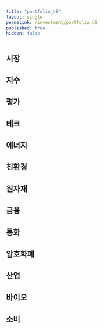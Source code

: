 ```yaml
---
title: "portfolio_US"
layout: single
permalink: /investment/portfolio_US
published: true
hidden: false
---
```


<head>
  <base target="_blank">
</head>



## 시장

<script type="text/javascript" src="https://s3.tradingview.com/external-embedding/embed-widget-market-overview.js" async>
{
	"colorTheme"			: "dark",
	"dateRange"				: "1D",
	"showChart"				: true,
	"locale"				: "en",
	"largeChartUrl"			: "",
	"isTransparent"			: true,
	"showSymbolLogo"		: false,
	"showFloatingTooltip"	: false,
	"width"					: "350",
	"height"				: "1050",
	"plotLineColorGrowing"				: "rgba( 0   ,0   ,255 ,1    )",
	"belowLineFillColorGrowing"			: "rgba( 0   ,0   ,255 ,0.25 )",
	"belowLineFillColorGrowingBottom"	: "rgba( 0   ,0   ,255 ,0.1  )",
	"plotLineColorFalling"				: "rgba( 255 ,0   ,0   ,1    )",
	"belowLineFillColorFalling"			: "rgba( 255 ,0   ,0   ,0.25 )",
	"belowLineFillColorFallingBottom"	: "rgba( 255 ,0   ,0   ,0.1  )",
	"gridLineColor"						: "rgba( 255 ,255 ,255 ,0.25 )",
	"scaleFontColor"					: "rgba( 255 ,255 ,255 ,1    )",
	"symbolActiveColor"					: "rgba( 16  ,16  ,16  ,1    )",
	"tabs": [
		{
			"symbols": [
				{	"s": "AMEX:VT"		,"d": "전세계"			},
				{	"s": "AMEX:EDC"		,"d": "신흥   | +3X"	},
				{	"s": "AMEX:EDZ"		,"d": "신흥   | -3X"	},
				{	"s": "AMEX:INDL"	,"d": "인도   | +3X"	},
				{	"s": "AMEX:RUSL"	,"d": "러시아  | +2X"	},
				{	"s": "AMEX:YINN"	,"d": "중국   | +3X"	},
				{	"s": "AMEX:YANG"	,"d": "중국   | -3X"	},
				{	"s": "AMEX:KORU"	,"d": "한국   | +3X"	},
				{	"s": "AMEX:MEXX"	,"d": "멕시코  | +3X"	},
				{	"s": "AMEX:UBR"		,"d": "브라질  | +2X"	},
				{	"s": "AMEX:BZQ"		,"d": "브라질  | -2X"	},
				{	"s": "AMEX:EFO"		,"d": "EAFE  | +2X"		},
				{	"s": "AMEX:EURL"	,"d": "유럽   | +3X"	},
				{	"s": "AMEX:EFU"		,"d": "EAFE  | -2X"		}
			]
		}
	]
}
</script>



## 지수

<script type="text/javascript" src="https://s3.tradingview.com/external-embedding/embed-widget-market-overview.js" async>
{
	"colorTheme"			: "dark",
	"dateRange"				: "1D",
	"showChart"				: true,
	"locale"				: "en",
	"largeChartUrl"			: "",
	"isTransparent"			: true,
	"showSymbolLogo"		: false,
	"showFloatingTooltip"	: false,
	"width"					: "350",
	"height"				: "1050",
	"plotLineColorGrowing"				: "rgba( 0   ,0   ,255 ,1    )",
	"belowLineFillColorGrowing"			: "rgba( 0   ,0   ,255 ,0.25 )",
	"belowLineFillColorGrowingBottom"	: "rgba( 0   ,0   ,255 ,0.1  )",
	"plotLineColorFalling"				: "rgba( 255 ,0   ,0   ,1    )",
	"belowLineFillColorFalling"			: "rgba( 255 ,0   ,0   ,0.25 )",
	"belowLineFillColorFallingBottom"	: "rgba( 255 ,0   ,0   ,0.1  )",
	"gridLineColor"						: "rgba( 255 ,255 ,255 ,0.25 )",
	"scaleFontColor"					: "rgba( 255 ,255 ,255 ,1    )",
	"symbolActiveColor"					: "rgba( 16  ,16  ,16  ,1    )",
	"tabs": [
		{
			"symbols": [
				{	"s": "AMEX:UDOW"	,"d": "다우존스  | +3X"		},
				{	"s": "AMEX:SDOW"	,"d": "다우존스  | -3X"		},
				{	"s": "NASDAQ:TQQQ"	,"d": "나스닥    | +3X"		},
				{	"s": "NASDAQ:SQQQ"	,"d": "나스닥    | -3X"		},
				{	"s": "AMEX:UPRO"	,"d": "S&P500  | +3X"		},
				{	"s": "AMEX:SPXU"	,"d": "S&P500  | -3X"		},
				{	"s": "AMEX:URTY"	,"d": "러셀2000 | +3X"		},
				{	"s": "AMEX:SRTY"	,"d": "러셀2000 | -3X"		},
				{	"s": "AMEX:TNA"		,"d": "소형     | +3X"		},
				{	"s": "AMEX:TZA"		,"d": "소형     | -3X"		},
				{	"s": "AMEX:SVXY"	,"d": "VIX     | -X"		},
				{	"s": "AMEX:UVXY"	,"d": "VIX     | +X"		}
			]
		}
	]
}
</script>



## 평가

<script type="text/javascript" src="https://s3.tradingview.com/external-embedding/embed-widget-market-quotes.js" async>
{
	"width": "600",
	"height": "500",
	"symbolsGroups": [
		{
			"symbols": [
				{"name": "AMEX:HIBL",   "displayName": "HIBL | S&P500 하이 베타 | +3X"         },
				{"name": "AMEX:HIBS",   "displayName": "HIBS | S&P500 하이 베타 | -3X"         },
				{"name": "AMEX:ARKK",   "displayName": "ARKK | 혁신            | +X"          },
				{"name": "NASDAQ:SARK", "displayName": "SARK | 혁신            | -X"          },
				{"name": "AMEX:IWF",    "displayName": "IWF  | 성장            | 대형"         },
				{"name": "AMEX:USMV",   "displayName": "USMV | 성장            | 저변동"        },
				{"name": "AMEX:AVUS",   "displayName": "AVUS | 가치            | 종합"         },
				{"name": "AMEX:VTV",    "displayName": "VTV  | 가치            | 대형"         },
				{"name": "AMEX:SWAN",   "displayName": "SWAN | 방어            | 채권+옵션"     },
				{"name": "AMEX:DMRL",   "displayName": "DMRL | 방어            | 주식+채권+현금" },
				{"name": "AMEX:NTSX",   "displayName": "NTSX | 방어            | 주식+채권"     }
			]
		}
	],
	"showSymbolLogo": false,
	"colorTheme": "dark",
	"isTransparent": true,
	"locale": "en"
}
</script>

## 테크

<script type="text/javascript" src="https://s3.tradingview.com/external-embedding/embed-widget-market-quotes.js" async>
{
	"width": "600",
	"height": "500",
	"symbolsGroups": [
		{
			"symbols": [
				{"name": "AMEX:TECL",     "displayName": "TECL | 테크   | +3X"    },
				{"name": "AMEX:TECS",     "displayName": "TECS | 테크   | -3X"    },
				{"name": "AMEX:FNGU",     "displayName": "FNGU | FANG  | +3X"    },
				{"name": "AMEX:FNGD",     "displayName": "FNGD | FANG  | -3X"    },
				{"name": "AMEX:SOXL",     "displayName": "SOXL | 반도체  | +3X"   },
				{"name": "AMEX:SOXS",     "displayName": "SOXS | 반도체  | -3X"   },
				{"name": "AMEX:UBOT",     "displayName": "UBOT | 로봇/AI"         },
				{"name": "AMEX:XLC",      "displayName": "XLC  | 통신"            },
				{"name": "AMEX:KARS",     "displayName": "KARS | 미래차 | 종합"    },
				{"name": "NASDAQ:DRIV",   "displayName": "DRIV | 미래차 | 자율주행" },
				{"name": "AMEX:METV",     "displayName": "METV | 메타버스"         }
			]
		}
	],
	"showSymbolLogo": false,
	"colorTheme": "dark",
	"isTransparent": true,
	"locale": "en"
}
</script>

## 에너지

<script type="text/javascript" src="https://s3.tradingview.com/external-embedding/embed-widget-market-quotes.js" async>
{
	"width": "600",
	"height": "550",
	"symbolsGroups": [
		{
			"symbols": [
				{"name": "AMEX:GUSH",   "displayName": "GUSH | 석유/가스 | +2X" },
				{"name": "AMEX:DRIP",   "displayName": "DRIP | 석유/가스 | -2X" },
				{"name": "AMEX:UCO",    "displayName": "UCO  | 석유     | +2X" },
				{"name": "AMEX:SCO",    "displayName": "SCO  | 석유     | -2X" },
				{"name": "AMEX:NRGU",   "displayName": "NRGU | 석유 업체 | +3X" },
				{"name": "AMEX:NRGD",   "displayName": "NRGD | 석유 업체 | -3X" },
				{"name": "AMEX:BOIL",   "displayName": "BOIL | 가스     | +2X" },
				{"name": "AMEX:KOLD",   "displayName": "KOLD | 가스     | -2X" },
				{"name": "AMEX:ERX",    "displayName": "ERX  | 에너지    | +2X" },
				{"name": "AMEX:ERY",    "displayName": "ERY  | 에너지    | -2X" },
				{"name": "AMEX:PXE",    "displayName": "PXE  | 에너지 생산"      },
				{"name": "AMEX:UPW",    "displayName": "UPW  | 유틸리티  | +2X" },
				{"name": "AMEX:SDP",    "displayName": "SDP  | 유틸리티  | -2X" }
			]
		}
	],
	"showSymbolLogo": false,
	"colorTheme": "dark",
	"isTransparent": true,
	"locale": "en"
}
</script>

## 친환경

<script type="text/javascript" src="https://s3.tradingview.com/external-embedding/embed-widget-market-quotes.js" async>
{
	"width": "600",
	"height": "450",
	"symbolsGroups": [
		{
			"symbols": [
				{"name": "NASDAQ:ICLN",     "displayName": "ICLN | 종합   | 세계"   },
				{"name": "NASDAQ:QCLN",     "displayName": "QCLN | 종합   | 미국"   },
				{"name": "AMEX:TAN",        "displayName": "TAN  | 에너지 | 태양"   },
				{"name": "AMEX:FAN",        "displayName": "FAN  | 에너지 | 풍력"   },
				{"name": "NASDAQ:PHO",      "displayName": "PHO  | 에너지 | 수자원" },
				{"name": "NASDAQ:HYDR",     "displayName": "HYDR | 에너지 | 수소"   },
				{"name": "AMEX:CRBN",       "displayName": "CRBN | 탄소   | 저탄소" },
				{"name": "AMEX:KRBN",       "displayName": "KRBN | 탄소   | 배출권" },
				{"name": "AMEX:LIT",        "displayName": "LIT  | 배터리 | 리튬"   },
				{"name": "NASDAQ:GRID",     "displayName": "GRID | 배터리 | 그리드" }
			]
		}
	],
	"showSymbolLogo": false,
	"colorTheme": "dark",
	"isTransparent": true,
	"locale": "en"
}
</script>

## 원자재

<script type="text/javascript" src="https://s3.tradingview.com/external-embedding/embed-widget-market-quotes.js" async>
{
	"width": "600",
	"height": "500",
	"symbolsGroups": [
		{
			"symbols": [
				{"name": "AMEX:UGL",     "displayName": "UGL  | 금   | +2X" },
				{"name": "AMEX:GLL",     "displayName": "GLL  | 금   | -2X" },
				{"name": "AMEX:NUGT",    "displayName": "NUGT | 금광 | +2X" },
				{"name": "AMEX:DUST",    "displayName": "DUST | 금광 | -2X" },
				{"name": "AMEX:AGQ",     "displayName": "AGQ  | 은   | +2X" },
				{"name": "AMEX:ZSL",     "displayName": "ZSL  | 은   | -2X" },
				{"name": "AMEX:JJT",     "displayName": "JJT  | 주석"       },
				{"name": "AMEX:LD",      "displayName": "LD   | 납"         },
				{"name": "AMEX:URNM",    "displayName": "URNM | 우라늄"      },
				{"name": "AMEX:REMX",    "displayName": "REMX | 희토류"      },
				{"name": "AMEX:JO",      "displayName": "JO   | 커피"       }
			]
		}
	],
	"showSymbolLogo": false,
	"colorTheme": "dark",
	"isTransparent": true,
	"locale": "en"
}
</script>

## 금융

<script type="text/javascript" src="https://s3.tradingview.com/external-embedding/embed-widget-market-quotes.js" async>
{
	"width": "600",
	"height": "350",
	"symbolsGroups": [
		{
			"symbols": [
				{"name": "AMEX:FAS",        "displayName": "FAS  | 금융    | +3X" },
				{"name": "AMEX:FAX",        "displayName": "FAX  | 금융    | -3X" },
				{"name": "AMEX:BNKU",       "displayName": "BNKU | 대형은행 | +3X" },
				{"name": "AMEX:BNKD",       "displayName": "BNKD | 대형은행 | -3X" },
				{"name": "AMEX:DPST",       "displayName": "DPST | 지역은행 | +3X" },
				{"name": "AMEX:IPO",        "displayName": "IPO  | IPO"          },
				{"name": "NASDAQ:FINX",     "displayName": "FINX | 핀테크"         },
				{"name": "AMEX:ARKF",       "displayName": "ARKF | 핀테크"         }
			]
		}
	],
	"showSymbolLogo": false,
	"colorTheme": "dark",
	"isTransparent": true,
	"locale": "en"
}
</script>

## 통화

<script type="text/javascript" src="https://s3.tradingview.com/external-embedding/embed-widget-market-quotes.js" async>
{
	"width": "600",
	"height": "500",
	"symbolsGroups": [
		{
			"symbols": [
				{"name": "AMEX:TMF",     "displayName": "TMF | 채권(20y) | +3X"   },
				{"name": "AMEX:TMV",     "displayName": "TMV | 채권(20y) | -3X"   },
				{"name": "AMEX:TYD",     "displayName": "TYD | 채권(10y) | +3X"   },
				{"name": "AMEX:TYO",     "displayName": "TYO | 채권(10y) | -3X"   },
				{"name": "AMEX:DBV",     "displayName": "DBV | 외환      | G10"   },
				{"name": "AMEX:FXE",     "displayName": "FXE | 외환      | 유로"   },
				{"name": "AMEX:FXC",     "displayName": "FXC | 외환      | 캐나다" },
				{"name": "AMEX:FXB",     "displayName": "FXB | 외환      | 영국"   },
				{"name": "AMEX:FXF",     "displayName": "FXF | 외환      | 스위스" },
				{"name": "AMEX:FXA",     "displayName": "FXA | 외환      | 호주"   },
				{"name": "AMEX:FXY",     "displayName": "FXY | 외환      | 일본"   }
			]
		}
	],
	"showSymbolLogo": false,
	"colorTheme": "dark",
	"isTransparent": true,
	"locale": "en"
}
</script>

## 암호화폐

<script type="text/javascript" src="https://s3.tradingview.com/external-embedding/embed-widget-market-quotes.js" async>
{
	"width": "600",
	"height": "300",
	"symbolsGroups": [
		{
			"symbols": [
				{"name": "AMEX:BITO",     "displayName": "BITO | 비트코인"     },
				{"name": "AMEX:BITQ",     "displayName": "BITQ | 암호화폐 기업" },
				{"name": "AMEX:BLOK",     "displayName": "BLOK | 블록체인 기업" },
				{"name": "NASDAQ:BLCN",   "displayName": "BLCN | 블록체인 기업" },
				{"name": "NASDAQ:LEGR",   "displayName": "LEGR | 블록체인 기업" },
				{"name": "NASDAQ:BKCH",   "displayName": "BKCH | 블록체인 기업" }
			]
		}
	],
	"showSymbolLogo": false,
	"colorTheme": "dark",
	"isTransparent": true,
	"locale": "en"
}
</script>

## 산업

<script type="text/javascript" src="https://s3.tradingview.com/external-embedding/embed-widget-market-quotes.js" async>
{
	"width": "600",
	"height": "450",
	"symbolsGroups": [
		{
			"symbols": [
				{"name": "AMEX:ARKX",     "displayName": "ARKX | 항공/우주"       },
				{"name": "AMEX:JETS",     "displayName": "JETS | 항공/세계"       },
				{"name": "AMEX:DFEN",     "displayName": "DFEN | 항공/국방 | +3X" },
				{"name": "AMEX:DUSL",     "displayName": "DUSL | 산업     | +3X" },
				{"name": "AMEX:PAVE",     "displayName": "PAVE | 인프라"          },
				{"name": "AMEX:NAIL",     "displayName": "NAIL | 건축     | +3X" },
				{"name": "AMEX:DRN",      "displayName": "DRN  | 부동산    | +3X" },
				{"name": "AMEX:DRV",      "displayName": "DRV  | 부동산    | -3X" },
				{"name": "AMEX:TPOR",     "displayName": "TPOR | 운송     | +3X" },
				{"name": "AMEX:BDRY",     "displayName": "BDRY | 벌크 화물"       }
			]
		}
	],
	"showSymbolLogo": false,
	"colorTheme": "dark",
	"isTransparent": true,
	"locale": "en"
}
</script>

## 바이오

<script type="text/javascript" src="https://s3.tradingview.com/external-embedding/embed-widget-market-quotes.js" async>
{
	"width": "600",
	"height": "250",
	"symbolsGroups": [
		{
			"symbols": [
				{"name": "AMEX:LABU",     "displayName": "LABU | 바이오   | +3X" },
				{"name": "AMEX:LABD",     "displayName": "LABD | 바이오   | -3X" },
				{"name": "AMEX:PILL",     "displayName": "PILL | 제약    | +3X" },
				{"name": "AMEX:CURE",     "displayName": "CURE | 헬스케어 | +3X" },
				{"name": "AMEX:ARKG",     "displayName": "ARKG | 유전공학"       }
			]
		}
	],
	"showSymbolLogo": false,
	"colorTheme": "dark",
	"isTransparent": true,
	"locale": "en"
}
</script>


## 소비

<script type="text/javascript" src="https://s3.tradingview.com/external-embedding/embed-widget-market-quotes.js" async>
{
	"width": "600",
	"height": "350",
	"symbolsGroups": [
		{
			"symbols": [
				{"name": "AMEX:RETL",     "displayName": "RETL | 생필품    | +3X" },
				{"name": "AMEX:XLP",      "displayName": "XLP  | 필수소비재"       },
				{"name": "AMEX:WANT",     "displayName": "WANT | 자유소비재 | +3X" },
				{"name": "AMEX:LUXE",     "displayName": "LUXE | 명품"            },
				{"name": "AMEX:IYC",      "displayName": "IYC  | 소비자 서비스"     },
				{"name": "AMEX:UGE",      "displayName": "UGE  | 소비재 | +2X"    },
				{"name": "AMEX:SZK",      "displayName": "SZK  | 소비재 | -2X"    },
				{"name": "NASDAQ:ESPO",   "displayName": "ESPO | 게임"            }
			]
		}
	],
	"showSymbolLogo": false,
	"colorTheme": "dark",
	"isTransparent": true,
	"locale": "en"
}
</script>
